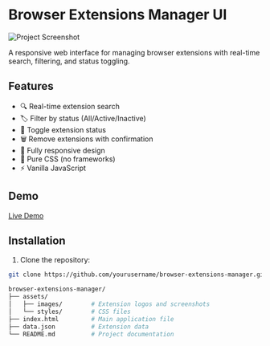 # Browser Extensions Manager UI

![Project Screenshot](./assets/images/screenshot.png)

A responsive web interface for managing browser extensions with real-time search, filtering, and status toggling.

## Features

- 🔍 Real-time extension search
- 🏷️ Filter by status (All/Active/Inactive)
- 🔄 Toggle extension status
- 🗑️ Remove extensions with confirmation
- 📱 Fully responsive design
- 🎨 Pure CSS (no frameworks)
- ⚡ Vanilla JavaScript

## Demo

[Live Demo](https://youranonone10.github.io/browser-extensions-manager/)

## Installation

1. Clone the repository:
```bash
git clone https://github.com/yourusername/browser-extensions-manager.git

browser-extensions-manager/
├── assets/
│   ├── images/        # Extension logos and screenshots
│   └── styles/        # CSS files
├── index.html         # Main application file
├── data.json          # Extension data
└── README.md          # Project documentation
